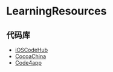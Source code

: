 # LearningResources

## 代码库
* [iOSCodeHub](http://www.ioscodehub.com)
* [CocoaChina](http://code.cocoachina.com)
* [Code4app](http://www.code4app.com/category)

